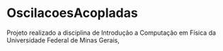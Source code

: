 # OscilacoesAcopladas
Projeto realizado a disciplina de Introdução a Computação em Física da Universidade Federal de Minas Gerais,
